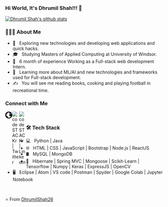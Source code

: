 ### Hi World, It's Dhrumil Shah!!! 👋
[![Dhrumil Shah's github stats](https://github-readme-stats.vercel.app/api?username=DhrumilShah26&show_icons=true)](https://github.com/anuraghazra/github-readme-stats)

<h3> 👨🏻‍💻 About Me </h3>

- 🤔 &nbsp; Exploring new technologies and developing web applications and quick hacks.
- 🎓 &nbsp; Studying Masters of Applied Computing at University of Windsor.
- 💼 &nbsp; 6 month of experience Working as a Full-stack web development Intern.
- 🌱 &nbsp; Learning more about ML/AI and new technologies and frameworks used for Full-stack development.
- ✍️ &nbsp; You will see me reading books, cooking and playing football in recreational time.

<h3> Connect with Me </h3>

[<img align="left" alt="https://DhrumilShah26.github.io/" width="22px" src="https://raw.githubusercontent.com/iconic/open-iconic/master/svg/globe.svg" />][website]
[<img align="left" alt="codeSTACKr | Twitter" width="22px" src="https://cdn.jsdelivr.net/npm/simple-icons@v3/icons/twitter.svg" />][twitter]
[<img align="left" alt="codeSTACKr | LinkedIn" width="22px" src="https://cdn.jsdelivr.net/npm/simple-icons@v3/icons/linkedin.svg" />][linkedin]

[website]: https://DhrumilShah26.github.io/
[twitter]: https://twitter.com/Dhrumil_shah_
[linkedin]: https://www.linkedin.com/in/dhrumilshah26
<br/>
<h3>🛠 Tech Stack</h3>

- 💻 &nbsp; Python | Java
- 🌐 &nbsp; HTML | CSS | JavaScript | Bootstrap | Node.js | ReactJS
- 🛢 &nbsp; MySQL | MongoDB
- 🔧 &nbsp; Hibernate | Spring MVC | Mongoose | Scikit-Learn | Tensorflow | Numpy | Keras | ExpressJS | OpenCV
- 🖥 &nbsp; Eclipse | Atom | VS code | Postman | Spyder | Google Colab | Jupyter Notebook

<br/>


⭐️ From [DhrumilShah26](https://github.com/DhrumilShah26)
